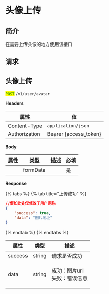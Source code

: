 # 头像上传

## 简介

在需要上传头像的地方使用该接口

## &#x20;请求

## 头像上传

<mark style="color:green;">`POST`</mark> `/v1/user/avatar`

**Headers**

| 属性            | 值                      |
| ------------- | ---------------------- |
| Content-Type  | `application/json`     |
| Authorization | Bearer {access\_token} |

**Body**

| 属性 | 类型       | 描述 | 必填 |
| -- | -------- | -- | -- |
|    | formData |    | 是  |

**Response**

{% tabs %}
{% tab title="上传成功" %}
```json
//假如此处仅修改了用户昵称
{
	"success": true,
	"data": "图片地址"
}
```
{% endtab %}
{% endtabs %}

| 属性      | 类型     | 描述                         |
| ------- | ------ | -------------------------- |
| success | string | 请求是否成功                     |
| data    | string | <p>成功：图片url<br>失败：错误信息</p> |
